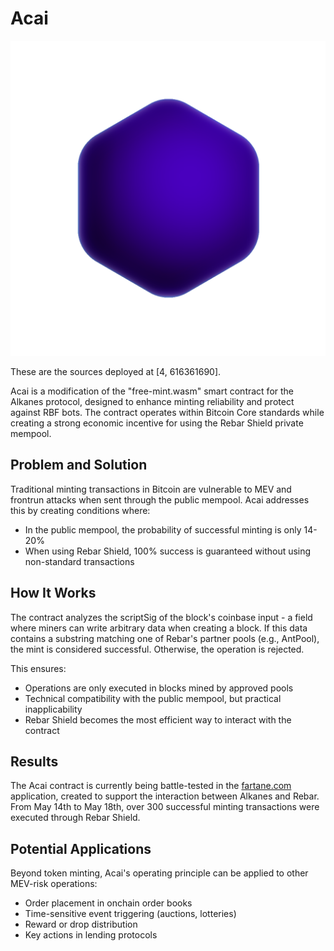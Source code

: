 # Acai

![Acai Logo](./acai.svg)

These are the sources deployed at [4, 616361690].

Acai is a modification of the "free-mint.wasm" smart contract for the Alkanes protocol, designed to enhance minting reliability and protect against RBF bots. The contract operates within Bitcoin Core standards while creating a strong economic incentive for using the Rebar Shield private mempool.

## Problem and Solution

Traditional minting transactions in Bitcoin are vulnerable to MEV and frontrun attacks when sent through the public mempool. Acai addresses this by creating conditions where:

- In the public mempool, the probability of successful minting is only 14-20%
- When using Rebar Shield, 100% success is guaranteed without using non-standard transactions

## How It Works

The contract analyzes the scriptSig of the block's coinbase input - a field where miners can write arbitrary data when creating a block. If this data contains a substring matching one of Rebar's partner pools (e.g., AntPool), the mint is considered successful. Otherwise, the operation is rejected.

This ensures:
- Operations are only executed in blocks mined by approved pools
- Technical compatibility with the public mempool, but practical inapplicability
- Rebar Shield becomes the most efficient way to interact with the contract

## Results

The Acai contract is currently being battle-tested in the [fartane.com](http://fartane.com/) application, created to support the interaction between Alkanes and Rebar. From May 14th to May 18th, over 300 successful minting transactions were executed through Rebar Shield.

## Potential Applications

Beyond token minting, Acai's operating principle can be applied to other MEV-risk operations:
- Order placement in onchain order books
- Time-sensitive event triggering (auctions, lotteries)
- Reward or drop distribution
- Key actions in lending protocols
